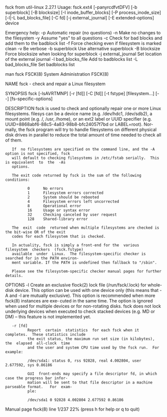 fsck from util-linux 2.27.1
Usage: fsck.ext4 [-panyrcdfvtDFV] [-b superblock] [-B blocksize]
		[-I inode_buffer_blocks] [-P process_inode_size]
		[-l|-L bad_blocks_file] [-C fd] [-j external_journal]
		[-E extended-options] device

Emergency help:
 -p                   Automatic repair (no questions)
 -n                   Make no changes to the filesystem
 -y                   Assume "yes" to all questions
 -c                   Check for bad blocks and add them to the badblock list
 -f                   Force checking even if filesystem is marked clean
 -v                   Be verbose
 -b superblock        Use alternative superblock
 -B blocksize         Force blocksize when looking for superblock
 -j external_journal  Set location of the external journal
 -l bad_blocks_file   Add to badblocks list
 -L bad_blocks_file   Set badblocks list

man fsck
FSCK(8)                                 System Administration                                 FSCK(8)

NAME
       fsck - check and repair a Linux filesystem

SYNOPSIS
       fsck [-lsAVRTMNP] [-r [fd]] [-C [fd]] [-t fstype] [filesystem...] [--] [fs-specific-options]

DESCRIPTION
       fsck  is  used to check and optionally repair one or more Linux filesystems.  filesys can be a
       device name (e.g.  /dev/hdc1, /dev/sdb2), a mount point (e.g.  /, /usr,  /home),  or  an  ext2
       label or UUID specifier (e.g.  UUID=8868abf6-88c5-4a83-98b8-bfc24057f7bd or LABEL=root).  Nor‐
       mally, the fsck program will try to handle filesystems on different physical  disk  drives  in
       parallel to reduce the total amount of time needed to check all of them.

       If  no filesystems are specified on the command line, and the -A option is not specified, fsck
       will default to checking filesystems in /etc/fstab serially.  This is equivalent  to  the  -As
       options.

       The exit code returned by fsck is the sum of the following conditions:

              0      No errors
              1      Filesystem errors corrected
              2      System should be rebooted
              4      Filesystem errors left uncorrected
              8      Operational error
              16     Usage or syntax error
              32     Checking canceled by user request
              128    Shared-library error

       The  exit  code  returned when multiple filesystems are checked is the bit-wise OR of the exit
       codes for each filesystem that is checked.

       In actuality, fsck is simply a front-end for the  various  filesystem  checkers  (fsck.fstype)
       available  under  Linux.  The filesystem-specific checker is searched for in the PATH environ‐
       ment variable. If the PATH is undefined then fallback to "/sbin".

       Please see the filesystem-specific checker manual pages for further details.

OPTIONS
       -l     Create an exclusive  flock(2)  lock  file  (/run/fsck/<diskname>.lock)  for  whole-disk
              device.   This  option  can be used with one device only (this means that -A and -l are
              mutually exclusive).  This option is recommended when more fsck(8) instances  are  exe‐
              cuted  in  the  same time.  The option is ignored when used for multiple devices or for
              non-rotating disks.  fsck does not lock  underlying  devices  when  executed  to  check
              stacked devices (e.g. MD or DM) – this feature is not implemented yet.

       -r [fd]
              Report  certain  statistics  for each fsck when it completes.  These statistics include
              the exit status, the maximum run set size (in kilobytes), the  elapsed  all-clock  time
              and the user and system CPU time used by the fsck run.  For example:

              /dev/sda1: status 0, rss 92828, real 4.002804, user 2.677592, sys 0.86186

              GUI  front-ends may specify a file descriptor fd, in which case the progress bar infor‐
              mation will be sent to that file descriptor in a machine parseable format.   For  exam‐
              ple:

              /dev/sda1 0 92828 4.002804 2.677592 0.86186

 Manual page fsck(8) line 1/237 22% (press h for help or q to quit)


              
       
